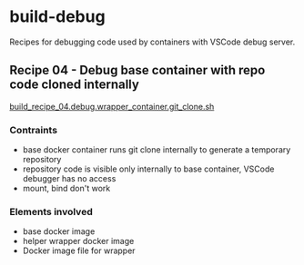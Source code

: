 # build-debug
Recipes for debugging code used by containers with VSCode debug server. 

## Recipe 04 - Debug base container with repo code cloned internally
[build_recipe_04.debug.wrapper_container.git_clone.sh]( https://github.com/alicata/build-debug/blob/main/build_recipe_04.debug.wrapper_container.git_clone.sh)

### Contraints
* base docker container runs git clone internally to generate a temporary repository
* repository code is visible only internally to base container, VSCode debugger has no access
* mount, bind don't work

### Elements involved
* base docker image
* helper wrapper docker image
* Docker image file for wrapper
